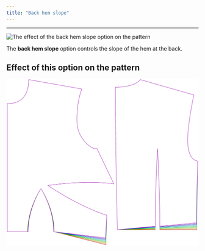 ```yaml
---
title: "Back hem slope"
---
```


---

![The effect of the back hem slope option on the pattern](sample.png)

The **back hem slope** option controls the slope of the hem at the back.

## Effect of this option on the pattern

![This image shows the effect of this option by superimposing several variants that have a different value for this option](bella_backhemslope_sample.svg "Effect of this option on the pattern")
